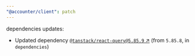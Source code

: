 ```yaml
---
"@accounter/client": patch
---
```

dependencies updates:
  - Updated dependency [`@tanstack/react-query@5.85.9` ↗︎](https://www.npmjs.com/package/@tanstack/react-query/v/5.85.9) (from `5.85.8`, in `dependencies`)
